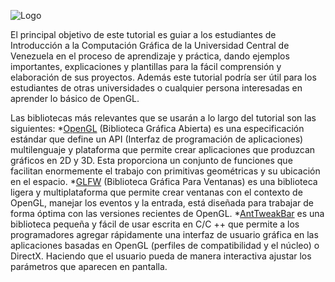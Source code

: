 ![Logo](http://190.169.70.132/wp-content/uploads/2014/06/logo1.jpg)

El principal objetivo de este tutorial es guiar a los estudiantes de Introducción a la Computación Gráfica de la Universidad Central de Venezuela en el proceso de aprendizaje y práctica, dando ejemplos importantes, explicaciones y plantillas para la fácil comprensión y elaboración de sus proyectos. Además este tutorial podría ser útil para los estudiantes de otras universidades o cualquier persona interesadas en aprender lo básico de OpenGL.

Las bibliotecas más relevantes que se usarán a lo largo del tutorial son las siguientes: 
*[OpenGL](https://www.khronos.org/opengl/) (Biblioteca Gráfica Abierta) es una especificación estándar que define un API (Interfaz de programación de aplicaciones) multilenguaje y plataforma que permite crear aplicaciones que produzcan gráficos en 2D y 3D. Esta proporciona un conjunto de funciones que facilitan enormemente el trabajo con primitivas geométricas y su ubicación en el espacio.
*[GLFW](http://www.glfw.org/) (Biblioteca Gráfica Para Ventanas) es una biblioteca ligera y multiplataforma que permite crear ventanas con el contexto de OpenGL, manejar los eventos y la entrada, está diseñada para trabajar de forma óptima con las versiones recientes de OpenGL.
*[AntTweakBar](http://anttweakbar.sourceforge.net/doc/) es una biblioteca pequeña y fácil de usar escrita en C/C ++ que permite a los programadores agregar rápidamente una interfaz de usuario gráfica en las aplicaciones basadas en OpenGL (perfiles de compatibilidad y el núcleo) o DirectX. Haciendo que el usuario pueda de manera interactiva ajustar los parámetros que aparecen en pantalla.
